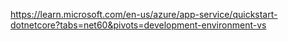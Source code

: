 https://learn.microsoft.com/en-us/azure/app-service/quickstart-dotnetcore?tabs=net60&pivots=development-environment-vs

